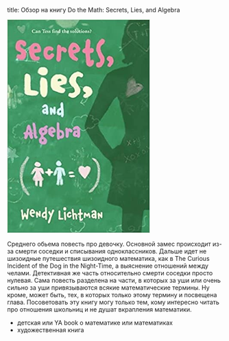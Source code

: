 title: Обзор на книгу Do the Math: Secrets, Lies, and Algebra

![](/blog/static/img/bxFAMZE1RAs.jpg)

Среднего обьема повесть про девочку. Основной замес происходит из-за смерти соседки и списывания одноклассников. Дальше идет не шизоидные путешествия шизоидного математика, как в The Curious Incident of the Dog in the Night-Time, а выяснение отношений между челами. Детективная же часть относительно смерти соседки просто нулевая. Сама повесть разделена на части, в которых за уши или очень сильно за уши привязываются всякие математические термины. Ну кроме, может быть, тех, в которых только этому термину и посвещена глава.
Посоветовать эту книгу могу только тем, кому интересно читать про отношения школьниц и не душат вкрапления математики.

+ детская или YA book о математике или математиках
+ художественная книга
